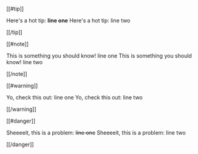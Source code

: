 [[#tip]]

Here's a hot tip: **line one**
Here's a hot tip: line two

[[/tip]]

[[#note]]

This is something you should know! line one
This is something you should know! line two

[[/note]]

[[#warning]]

Yo, check this out: line one
Yo, check this out: line two

[[/warning]]

[[#danger]]

Sheeeeit, this is a problem: ~~line one~~
Sheeeeit, this is a problem: line two

[[/danger]]
